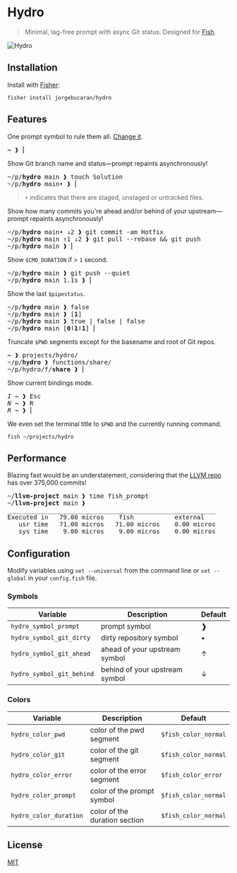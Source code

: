 # Hydro

> Minimal, lag-free prompt with async Git status. Designed for [Fish](https://fishshell.com).

![Hydro](https://user-images.githubusercontent.com/56996/103157446-357f6380-47f6-11eb-8060-dd1392a0ef79.gif)

## Installation

Install with [Fisher](https://github.com/jorgebucaran/fisher):

```console
fisher install jorgebucaran/hydro
```

## Features

One prompt symbol to rule them all. [Change it](#configuration).

<pre>
<b>~</b> ❱ ⎢
</pre>

Show Git branch name and status—prompt repaints asynchronously!

<pre>
~/p/<b>hydro</b> main ❱ touch Solution
~/p/<b>hydro</b> main• ❱ ⎢
</pre>

> `•` indicates that there are staged, unstaged or untracked files.

Show how many commits you're ahead and/or behind of your upstream—prompt repaints asynchronously!

<pre>
~/p/<b>hydro</b> main• ↓2 ❱ git commit -am Hotfix
~/p/<b>hydro</b> main ↑1 ↓2 ❱ git pull --rebase && git push
~/p/<b>hydro</b> main ❱ ⎢
</pre>

Show `$CMD_DURATION` if > `1` second.

<pre>
~/p/<b>hydro</b> main ❱ git push --quiet
~/p/<b>hydro</b> main 1.1s ❱ ⎢
</pre>

Show the last `$pipestatus`.

<pre>
~/p/<b>hydro</b> main ❱ false
~/p/<b>hydro</b> main ❱ [<b>1</b>]
~/p/<b>hydro</b> main ❱ true | false | false
~/p/<b>hydro</b> main [<b>0</b>ǀ<b>1</b>ǀ<b>1</b>] ⎢
</pre>

Truncate `$PWD` segments except for the basename and root of Git repos.

<pre>
<b>~</b> ❱ projects/hydro/
~/p/<b>hydro</b> ❱ functions/share/
~/p/hydro/f/<b>share</b> ❱ ⎢
</pre>

Show current bindings mode.

<pre>
<i>I</i> <b>~</b> ❱ <kbd>Esc</kbd>
<i>N</i> <b>~</b> ❱ <kbd>R</kbd>
<i>R</i> <b>~</b> ❱ ⎢
</pre>

We even set the terminal title to `$PWD` and the currently running command.

```
fish ~/projects/hydro
```

## Performance

Blazing fast would be an understatement, considering that the [LLVM repo](https://github.com/llvm/llvm-project) has over 375,000 commits!

<pre>
~/<b>llvm-project</b> main ❱ time fish_prompt
~/<b>llvm-project</b> main ❱
________________________________________________________
Executed in   79.00 micros    fish           external
   usr time   71.00 micros   71.00 micros    0.00 micros
   sys time    9.00 micros    9.00 micros    0.00 micros
</pre>

## Configuration

Modify variables using `set --universal` from the command line or `set --global` in your `config.fish` file.

### Symbols

| Variable                  | Description                    | Default |
| ------------------------- | ------------------------------ | ------- |
| `hydro_symbol_prompt`     | prompt symbol                  | ❱       |
| `hydro_symbol_git_dirty`  | dirty repository symbol        | •       |
| `hydro_symbol_git_ahead`  | ahead of your upstream symbol  | ↑       |
| `hydro_symbol_git_behind` | behind of your upstream symbol | ↓       |

### Colors

| Variable               | Description                   | Default              |
| ---------------------- | ----------------------------- | -------------------- |
| `hydro_color_pwd`      | color of the pwd segment      | `$fish_color_normal` |
| `hydro_color_git`      | color of the git segment      | `$fish_color_normal` |
| `hydro_color_error`    | color of the error segment    | `$fish_color_error`  |
| `hydro_color_prompt`   | color of the prompt symbol    | `$fish_color_normal` |
| `hydro_color_duration` | color of the duration section | `$fish_color_normal` |

## License

[MIT](LICENSE.md)
